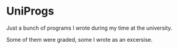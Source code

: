 # UniProgs
Just a bunch of programs I wrote during my time at the university.

Some of them were graded, some I wrote as an excersise.
